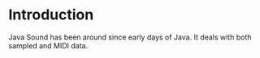 #  Introduction 

Java Sound has been around since early days of Java. 
      It deals with both sampled and MIDI data.

